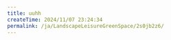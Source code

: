 ```yaml
---
title: uuhh
createTime: 2024/11/07 23:24:34
permalink: /ja/LandscapeLeisureGreenSpace/2s0jb2z6/
---
```

